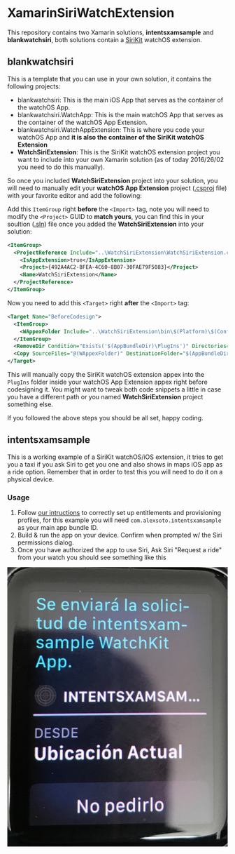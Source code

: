# XamarinSiriWatchExtension

This repository contains two Xamarin solutions, **intentsxamsample** and **blankwatchsiri**, both solutions contain a [SiriKit](https://developer.xamarin.com/guides/ios/platform_features/introduction-to-ios10/sirikit/) watchOS extension.

## blankwatchsiri

This is a template that you can use in your own solution, it contains the following projects:

*  blankwatchsiri: This is the main iOS App that serves as the container of the watchOS App.
*  blankwatchsiri.WatchApp: This is the main watchOS App that serves as the container of the watchOS App Extension.
*  blankwatchsiri.WatchAppExtension: This is where you code your watchOS App and **it is also the container of the SiriKit watchOS Extension**
*  **WatchSiriExtension**: This is the SiriKit watchOS extension project you want to include into your own Xamarin solution (as of today 2016/26/02 you need to do this manually).

So once you included **WatchSiriExtension** project into your solution, you will need to manually edit your **watchOS App Extension** project ([.csproj](blankwatchsiri/blankwatchsiri.WatchAppExtension/blankwatchsiri.WatchAppExtension.csproj) file) with your favorite editor and add the following:

Add this `ItemGroup` right **before** the `<Import>` tag, note you will need to modify the `<Project>` GUID to **match yours**, you can find this in your soultion ([.sln](blankwatchsiri/blankwatchsiri.sln)) file once you added the **WatchSiriExtension** into your solution:

```xml
<ItemGroup>
  <ProjectReference Include="..\WatchSiriExtension\WatchSiriExtension.csproj">
    <IsAppExtension>true</IsAppExtension>
    <Project>{492A4AC2-BFEA-4C60-8B07-30FAE79F5083}</Project>
    <Name>WatchSiriExtension</Name>
  </ProjectReference>
</ItemGroup>
```

Now you need to add this `<Target>` right **after** the `<Import>` tag:

```xml
<Target Name="BeforeCodesign">
  <ItemGroup>
    <WAppexFolder Include="..\WatchSiriExtension\bin\$(Platform)\$(Configuration)\WatchSiriExtension.appex\**\*.*" />
  </ItemGroup>
  <RemoveDir Condition="Exists('$(AppBundleDir)\PlugIns')" Directories="$(AppBundleDir)\PlugIns" />
  <Copy SourceFiles="@(WAppexFolder)" DestinationFolder="$(AppBundleDir)\PlugIns\WatchSiriExtension.appex\%(RecursiveDir)" />
</Target>
```

This will manually copy the SiriKit watchOS extension appex into the `PlugIns` folder inside your watchOS App Extension appex right before codesigning it. You might want to tweak both code snippets a little in case you have a different path or you named **WatchSiriExtension** project something else.

If you followed the above steps you should be all set, happy coding.

## intentsxamsample

This is a working example of a SiriKit watchOS/iOS extension, it tries to get you a taxi if you ask Siri to get you one and also shows in maps iOS app as a ride option. Remember that in order to test this you will need to do it on a physical device.

### Usage

1. Follow [our intructions](https://developer.xamarin.com/guides/ios/platform_features/introduction-to-ios10/sirikit/implementing-sirikit/#Setting_the_Required_Entitlements) to correctly set up entitlements and provisioning profiles, for this example you will need `com.alexsoto.intentsxamsample` as your main app bundle ID.
2. Build & run the app on your device. Confirm when prompted w/ the Siri permissions dialog.
3. Once you have authorized the app to use Siri, Ask Siri "Request a ride" from your watch you should see something like this

![siri](siriscreen.png)